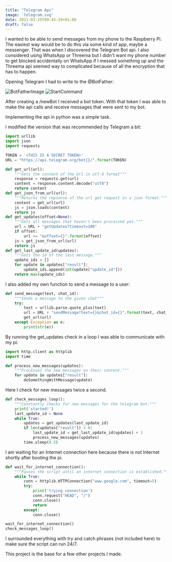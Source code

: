 ```yaml
---
title: "Telegram Api"
image: 'telegram.svg'
date: 2021-03-25T09:43:29+01:00
draft: false
---
```


I wanted to be able to send messages from my phone to the Raspberry Pi. The easiest way would be to do this via some kind of app, maybe a messenger. That was when I discovered the Telegram Bot api. I also considered using WhatsApp or Threema but I didn't want my phone number to get blocked accidentally on WhatsApp if I messed something up and the Threema api seemed way to complicated because of all the encryption that has to happen.

Opening Telegram I had to write to the @BotFather:

![BotFatherImage](/images/TelegramBotApi/BotFather.png)
![StartCommand](/images/TelegramBotApi/Start.png)

After creating a /newBot I received a bot token. With that token I was able to make the api calls and receive messages that were sent to my bot.

Implementing the api in python was a simple task.

I modified the version that was recommended by Telegram a bit:

```py
import urllib
import json
import requests

TOKEN = '<THIS IS A SECRET TOKEN>'
URL = "https://api.telegram.org/bot{}/".format(TOKEN)

def get_url(url):
    """Gets the content of the Url in utf-8 format"""
    response = requests.get(url)
    content = response.content.decode("utf8")
    return content
def get_json_from_url(url):
    """Returns the repsonse of the url get request in a json format."""
    content = get_url(url)
    js = json.loads(content)
    return js
def get_updates(offset=None):
    """Gets all messages that haven't been processed yet."""
    url = URL + "getUpdates?timeout=100"
    if offset:
        url += "&offset={}".format(offset)
    js = get_json_from_url(url)
    return js
def get_last_update_id(updates):
    """Gets the id of the last message."""
    update_ids = []
    for update in updates["result"]:
        update_ids.append(int(update["update_id"]))
    return max(update_ids)
```

I also added my own function to send a message to a user:

```py
def send_message(text, chat_id):
    """Sends a message to the given chat"""
    try:
        text = urllib.parse.quote_plus(text)
        url = URL + "sendMessage?text={}&chat_id={}".format(text, chat_id)
        get_url(url)
    except Exception as e:
        print(str(e))
```

By running the get_updates check in a loop I was able to communicate with my pi:

```py
import http.client as httplib
import time

def process_new_messages(updates):
    """Processes the new messages on their content."""
    for update in updates["result"]:
        doSomethingWithMessage(update)
```

Here I check for new messages twice a second.

```py
def check_messages_loop():
    """Constantly checks for new messages for the telegram bot."""
    print('started!')
    last_update_id = None
    while True:
        updates = get_updates(last_update_id)
        if len(updates["result"]) > 0:
            last_update_id = get_last_update_id(updates) + 1
            process_new_messages(updates)
        time.sleep(0.5)
```

I am waiting for an Internet connection here because there is not Internet shortly after booting the pi.

```py
def wait_for_internet_connection():
    """Pauses the script until an internet connection is established."""
    while True:
        conn = httplib.HTTPConnection("www.google.com", timeout=5)
        try:
            print('trying connection')
            conn.request("HEAD", "/")
            conn.close()
            return
        except:
            conn.close()

wait_for_internet_connection()
check_messages_loop()
```

I surrounded everything with try and catch phrases (not included here) to make sure the script can run 24/7.

This project is the base for a few other projects I made.